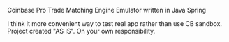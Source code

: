 Coinbase Pro Trade Matching Engine Emulator written in Java Spring

I think it more convenient way to test real app rather than use CB sandbox.
Project created "AS IS". On your own responsibility.
